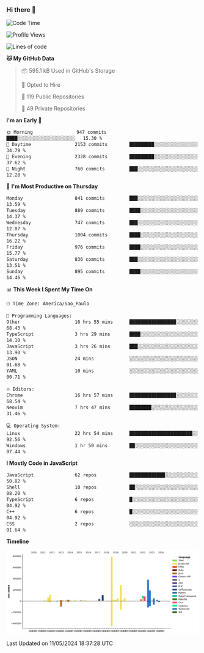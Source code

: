 ### Hi there 👋

<!--START_SECTION:waka-->
![Code Time](http://img.shields.io/badge/Code%20Time-5%2C964%20hrs%203%20mins-blue)

![Profile Views](http://img.shields.io/badge/Profile%20Views-0-blue)

![Lines of code](https://img.shields.io/badge/From%20Hello%20World%20I%27ve%20Written-2.5%20million%20lines%20of%20code-blue)

**🐱 My GitHub Data** 

> 📦 595.1 kB Used in GitHub's Storage 
 > 
> 💼 Opted to Hire
 > 
> 📜 119 Public Repositories 
 > 
> 🔑 49 Private Repositories 
 > 
**I'm an Early 🐤** 

```text
🌞 Morning                947 commits         ████░░░░░░░░░░░░░░░░░░░░░   15.30 % 
🌆 Daytime                2153 commits        █████████░░░░░░░░░░░░░░░░   34.79 % 
🌃 Evening                2328 commits        █████████░░░░░░░░░░░░░░░░   37.62 % 
🌙 Night                  760 commits         ███░░░░░░░░░░░░░░░░░░░░░░   12.28 % 
```
📅 **I'm Most Productive on Thursday** 

```text
Monday                   841 commits         ███░░░░░░░░░░░░░░░░░░░░░░   13.59 % 
Tuesday                  889 commits         ████░░░░░░░░░░░░░░░░░░░░░   14.37 % 
Wednesday                747 commits         ███░░░░░░░░░░░░░░░░░░░░░░   12.07 % 
Thursday                 1004 commits        ████░░░░░░░░░░░░░░░░░░░░░   16.22 % 
Friday                   976 commits         ████░░░░░░░░░░░░░░░░░░░░░   15.77 % 
Saturday                 836 commits         ███░░░░░░░░░░░░░░░░░░░░░░   13.51 % 
Sunday                   895 commits         ████░░░░░░░░░░░░░░░░░░░░░   14.46 % 
```


📊 **This Week I Spent My Time On** 

```text
🕑︎ Time Zone: America/Sao_Paulo

💬 Programming Languages: 
Other                    16 hrs 55 mins      █████████████████░░░░░░░░   68.43 % 
TypeScript               3 hrs 29 mins       ████░░░░░░░░░░░░░░░░░░░░░   14.10 % 
JavaScript               3 hrs 26 mins       ███░░░░░░░░░░░░░░░░░░░░░░   13.90 % 
JSON                     24 mins             ░░░░░░░░░░░░░░░░░░░░░░░░░   01.68 % 
YAML                     10 mins             ░░░░░░░░░░░░░░░░░░░░░░░░░   00.71 % 

🔥 Editors: 
Chrome                   16 hrs 57 mins      █████████████████░░░░░░░░   68.54 % 
Neovim                   7 hrs 47 mins       ████████░░░░░░░░░░░░░░░░░   31.46 % 

💻 Operating System: 
Linux                    22 hrs 54 mins      ███████████████████████░░   92.56 % 
Windows                  1 hr 50 mins        ██░░░░░░░░░░░░░░░░░░░░░░░   07.44 % 
```

**I Mostly Code in JavaScript** 

```text
JavaScript               62 repos            █████████████░░░░░░░░░░░░   50.82 % 
Shell                    10 repos            ██░░░░░░░░░░░░░░░░░░░░░░░   08.20 % 
TypeScript               6 repos             █░░░░░░░░░░░░░░░░░░░░░░░░   04.92 % 
C++                      6 repos             █░░░░░░░░░░░░░░░░░░░░░░░░   04.92 % 
CSS                      2 repos             ░░░░░░░░░░░░░░░░░░░░░░░░░   01.64 % 
```



**Timeline**

![Lines of Code chart](https://raw.githubusercontent.com/jampow/jampow/master/assets/bar_graph.png)


 Last Updated on 11/05/2024 18:37:28 UTC
<!--END_SECTION:waka-->
